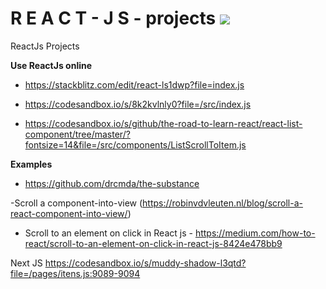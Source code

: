 # R E A C T - J S - projects ![](https://www.mundojs.com.br/wp-content/uploads/2020/09/jsxComponentsProps.png)
ReactJs Projects

**Use ReactJs online**

- https://stackblitz.com/edit/react-ls1dwp?file=index.js

- https://codesandbox.io/s/8k2kvlnly0?file=/src/index.js

- https://codesandbox.io/s/github/the-road-to-learn-react/react-list-component/tree/master/?fontsize=14&file=/src/components/ListScrollToItem.js


**Examples**
 - https://github.com/drcmda/the-substance
 
 -Scroll a component-into-view (https://robinvdvleuten.nl/blog/scroll-a-react-component-into-view/)
 
 - Scroll to an element on click in React js - https://medium.com/how-to-react/scroll-to-an-element-on-click-in-react-js-8424e478bb9
 
 
 
 Next JS https://codesandbox.io/s/muddy-shadow-l3qtd?file=/pages/itens.js:9089-9094
